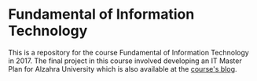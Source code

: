 # Fundamental of Information Technology
This is a repository for the course Fundamental of Information Technology in 2017. The final project in this course involved developing an IT Master Plan for Alzahra University which is also available at the [course's blog](https://alzahra-it.blog.ir/).
